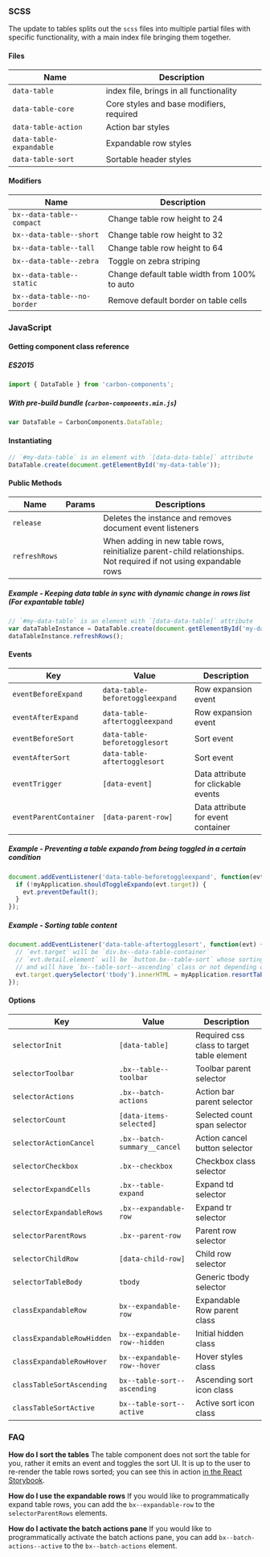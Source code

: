 ### SCSS

The update to tables splits out the `scss` files into multiple partial files with specific functionality, with a main index file bringing them together.

#### Files

| Name                    | Description                              |
| ----------------------- | ---------------------------------------- |
| `data-table`            | index file, brings in all functionality  |
| `data-table-core`       | Core styles and base modifiers, required |
| `data-table-action`     | Action bar styles                        |
| `data-table-expandable` | Expandable row styles                    |
| `data-table-sort`       | Sortable header styles                   |

#### Modifiers

| Name                        | Description                                  |
| --------------------------- | -------------------------------------------- |
| `bx--data-table--compact`   | Change table row height to 24                |
| `bx--data-table--short`     | Change table row height to 32                |
| `bx--data-table--tall`      | Change table row height to 64                |
| `bx--data-table--zebra`     | Toggle on zebra striping                     |
| `bx--data-table--static`    | Change default table width from 100% to auto |
| `bx--data-table--no-border` | Remove default border on table cells         |

### JavaScript

#### Getting component class reference

##### ES2015

```javascript
import { DataTable } from 'carbon-components';
```

##### With pre-build bundle (`carbon-components.min.js`)

```javascript
var DataTable = CarbonComponents.DataTable;
```

#### Instantiating

```javascript
// `#my-data-table` is an element with `[data-data-table]` attribute
DataTable.create(document.getElementById('my-data-table'));
```

#### Public Methods

| Name          | Params | Descriptions                                                                                                      |
| ------------- | ------ | ----------------------------------------------------------------------------------------------------------------- |
| `release`     |        | Deletes the instance and removes document event listeners                                                         |
| `refreshRows` |        | When adding in new table rows, reinitialize parent-child relationships. Not required if not using expandable rows |

##### Example - Keeping data table in sync with dynamic change in rows list (For expantable table)

```javascript
// `#my-data-table` is an element with `[data-data-table]` attribute
var dataTableInstance = DataTable.create(document.getElementById('my-data-table'));
dataTableInstance.refreshRows();
```

#### Events

| Key                    | Value                           | Description                         |
| ---------------------- | ------------------------------- | ----------------------------------- |
| `eventBeforeExpand`    | `data-table-beforetoggleexpand` | Row expansion event                 |
| `eventAfterExpand`     | `data-table-aftertoggleexpand`  | Row expansion event                 |
| `eventBeforeSort`      | `data-table-beforetogglesort`   | Sort event                          |
| `eventAfterSort`       | `data-table-aftertogglesort`    | Sort event                          |
| `eventTrigger`         | `[data-event]`                  | Data attribute for clickable events |
| `eventParentContainer` | `[data-parent-row]`             | Data attribute for event container  |

##### Example - Preventing a table expando from being toggled in a certain condition

```javascript
document.addEventListener('data-table-beforetoggleexpand', function(evt) {
  if (!myApplication.shouldToggleExpando(evt.target)) {
    evt.preventDefault();
  }
});
```

##### Example - Sorting table content

```javascript
document.addEventListener('data-table-aftertogglesort', function(evt) {
  // `evt.target` will be `div.bx--data-table-container`
  // `evt.detail.element` will be `button.bx--table-sort` whose sorting is changed,
  // and will have `bx--table-sort--ascending` class or not depending on the sorting state
  evt.target.querySelector('tbody').innerHTML = myApplication.resortTableContent(evt.target, evt.detail.element);
});
```

#### Options

| Key                        | Value                        | Description                                |
| -------------------------- | ---------------------------- | ------------------------------------------ |
| `selectorInit`             | `[data-table]`               | Required css class to target table element |
| `selectorToolbar`          | `.bx--table--toolbar`        | Toolbar parent selector                    |
| `selectorActions`          | `.bx--batch-actions`         | Action bar parent selector                 |
| `selectorCount`            | `[data-items-selected]`      | Selected count span selector               |
| `selectorActionCancel`     | `.bx--batch-summary__cancel` | Action cancel button selector              |
| `selectorCheckbox`         | `.bx--checkbox`              | Checkbox class selector                    |
| `selectorExpandCells`      | `.bx--table-expand`          | Expand td selector                         |
| `selectorExpandableRows`   | `.bx--expandable-row`        | Expand tr selector                         |
| `selectorParentRows`       | `.bx--parent-row`            | Parent row selector                        |
| `selectorChildRow`         | `[data-child-row]`           | Child row selector                         |
| `selectorTableBody`        | `tbody`                      | Generic tbody selector                     |
| `classExpandableRow`       | `bx--expandable-row`         | Expandable Row parent class                |
| `classExpandableRowHidden` | `bx--expandable-row--hidden` | Initial hidden class                       |
| `classExpandableRowHover`  | `bx--expandable-row--hover`  | Hover styles class                         |
| `classTableSortAscending`  | `bx--table-sort--ascending`  | Ascending sort icon class                  |
| `classTableSortActive`     | `bx--table-sort--active`     | Active sort icon class                     |

### FAQ

**How do I sort the tables**
The table component does not sort the table for you, rather it emits an event and toggles the sort UI. It is up to the user to re-render the table rows sorted; you can see this in action [in the React Storybook](http://react.carbondesignsystem.com/?selectedKind=DataTable&selectedStory=with%20sorting&full=0&addons=1&stories=1&panelRight=0&addonPanel=storybook%2Factions%2Factions-panel).

**How do I use the expandable rows**
If you would like to programmatically expand table rows, you can add the `bx--expandable-row` to the `selectorParentRows` elements.

**How do I activate the batch actions pane**
If you would like to programmatically activate the batch actions pane, you can add `bx--batch-actions--active` to the `bx--batch-actions` element.
